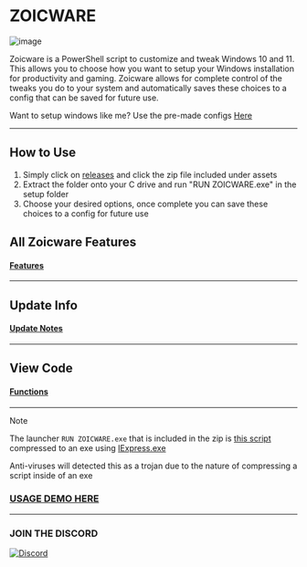# ZOICWARE

![image](https://github.com/user-attachments/assets/e4b9e6c4-49d9-43a0-821d-892cd83d82d6)



Zoicware is a PowerShell script to customize and tweak Windows 10 and 11. This allows you to choose how you want to setup your Windows installation for productivity and gaming. Zoicware allows for complete control of the tweaks you do to your system and automatically saves these choices to a config that can be saved for future use.

Want to setup windows like me? Use the pre-made configs [Here](https://github.com/zoicware/ZoicwareConfigs)

---

## How to Use
1. Simply click on [releases](https://github.com/zoicware/ZOICWARE/releases) and click the zip file included under assets
2. Extract the folder onto your C drive and run "RUN ZOICWARE.exe" in the setup folder
3. Choose your desired options, once complete you can save these choices to a config for future use

## All Zoicware Features
#### [Features](features.md)
---
## Update Info
#### [Update Notes](UpdateNotes.md)
---

## View Code
#### [Functions](https://github.com/zoicware/ZOICWARE/tree/main/src)

---

> [!NOTE]  
> The launcher `RUN ZOICWARE.exe` that is included in the zip is [this script](https://github.com/zoicware/ZOICWARE/blob/main/src/RUN%20ZOICWARE.cmd) compressed to an exe using [IExpress.exe](https://en.wikipedia.org/wiki/IExpress)
> 
> Anti-viruses will detected this as a trojan due to the nature of compressing a script inside of an exe



### [USAGE DEMO HERE](https://youtu.be/qtUFZoYkcZ0) 


---
### JOIN THE DISCORD

[![Discord](https://discordapp.com/api/guilds/1173717737017716777/widget.png?style=banner1)](https://discord.gg/VsC7XS5vgA)
